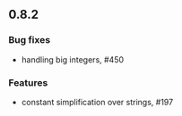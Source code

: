 ## 0.8.2

### Bug fixes

 * handling big integers, #450

### Features

 * constant simplification over strings, #197